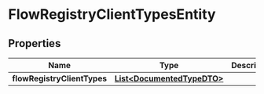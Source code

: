 # FlowRegistryClientTypesEntity

## Properties
Name | Type | Description | Notes
------------ | ------------- | ------------- | -------------
**flowRegistryClientTypes** | [**List&lt;DocumentedTypeDTO&gt;**](DocumentedTypeDTO.md) |  |  [optional]
